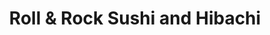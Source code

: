 ---
layout: place
title: "Roll & Rock Sushi and Hibachi"
permalink: /oklahoma/oklahoma-city/roll-rock-sushi-and-hibachi.html
stateAbbr: OK
stateName: Oklahoma
cityName: Oklahoma City
seo:
  name: "Roll & Rock Sushi and Hibachi"
  type: Restaurant
  links: null
description: "Roll & Rock Sushi and Hibachi serves delicious sushi in Oklahoma City, Oklahoma. Try fresh Japanese dishes for a great dining experience. "
place_id: ChIJj1HZjdAasocRXlMlJI0dV34
photos:
  - name: >-
      places/ChIJj1HZjdAasocRXlMlJI0dV34/photos/AeeoHcJ285psFPB7OtOdR9ZZQKUYdHt0YOuMxCaJQUTa2yFAo2z7ncavR0c1uVlsNdmw9d_FIT6hl7O_GrbkAgelX4BP6oKx3ycmuE4Yod8wC-4LUFUPnpozEKYz0us2_FCYGYeWuxvWl-VvmGIhgnunKGo4Z_vJBzTkOLkGFlUZy6jdwe-O-eO6yMSbLFdKq2wstQE9cHhhM5JKed3I-uXnb9Zwh8QCbdbtu195vKNmcM__UaP67pjYPU92zlEG349OnqbFk4qgOx4bGM8VI7X_PHuhWvBAyhk81Qb0hZnvwHcykLeAJcgAeel05Ukx6gpAsba-Qo21DYtq6xLB1ZiZ61tTK58xrd5963P2SB2LVAd3m070oRlbTx92dLOccyQLJBU3JnBd1Oq8tDde2KW6kmegYOqnnc6ic_foa7u3YgkIEg
    widthPx: 4800
    heightPx: 2700
    authorAttributions:
      - displayName: Vincent Lee
        uri: https://maps.google.com/maps/contrib/111417065994620089449
        photoUri: >-
          https://lh3.googleusercontent.com/a-/ALV-UjWLd4-XO5VU3VklHq3uDfELM8-kx43EMlnPMsY9VJPsa2gxP1Q6CA=s100-p-k-no-mo
    flagContentUri: >-
      https://www.google.com/local/imagery/report/?cb_client=maps_api_places.places_api&image_key=!1e10!2sCIHM0ogKEICAgIDE2s6ubA&hl=en-US
    googleMapsUri: >-
      https://www.google.com/maps/place//data=!3m4!1e2!3m2!1sCIHM0ogKEICAgIDE2s6ubA!2e10!4m2!3m1!1s0x87b21ad08dd9518f:0x7e571d8d2425535e
  - name: >-
      places/ChIJj1HZjdAasocRXlMlJI0dV34/photos/AeeoHcI8tkJL29bosiRpNXWZTN0vnwbQlFjtkA_qDuQp_tj3OrGFKSZgzFAX7Q9QK-WbCxvotypRAEslyjGj-uMpgMe4ErCG6igYqr0g0Bk4DjGPZE2ec80R4LGfdDqpWx9Gv_4BCX-RSnxTq6aFSdESFK82nWqU-W-mLlu4CflbKgOefqIAeZzB3DdLbD40ylJmHgGIzlERxgyi73a83HpOQnZxtfFHG02vMRZVYcmfm8Q9Uwvz2ihGGI6GGeyXqjWpgxKKV9w6RXSG7cK2poa8tjFdS-zdO9PZQvRiHNsfXCjWGQ
    widthPx: 3403
    heightPx: 2269
    authorAttributions:
      - displayName: Roll & Rock Sushi and Hibachi
        uri: https://maps.google.com/maps/contrib/112081789973901595180
        photoUri: >-
          https://lh3.googleusercontent.com/a/ACg8ocKBWReiStJa77vaot176ks08IH8W5c7ezEv3kAxU_oA3FdSHQ=s100-p-k-no-mo
    flagContentUri: >-
      https://www.google.com/local/imagery/report/?cb_client=maps_api_places.places_api&image_key=!1e10!2sAF1QipOThuiu-8TE_q295ov8cz9oAEY11Qo83OIly2Hi&hl=en-US
    googleMapsUri: >-
      https://www.google.com/maps/place//data=!3m4!1e2!3m2!1sAF1QipOThuiu-8TE_q295ov8cz9oAEY11Qo83OIly2Hi!2e10!4m2!3m1!1s0x87b21ad08dd9518f:0x7e571d8d2425535e
  - name: >-
      places/ChIJj1HZjdAasocRXlMlJI0dV34/photos/AeeoHcKPOeZbM-gNdZZpp1oI1VQIfexvZjOQl8D2-t0aluYNsFumrT99uzSkohf_aUpIaKgGTToags13MIDxDXQ8RHaVRhqll4MK-mZ6uu5WXzHwIhc5RxYmNQHriKj-9eV3Tv8aB0iE8BwIUJ79J37MIupP1zA2ERc4ukh3iHv1FCnpj7zgqhJBOel_lycZEDJUoolzbAiZqrEJJXytlyIGFNJjnG-SGMLUY0xsvnAF37EbARSRaiV8r2mFk_KuuQaCJ1kuuVP4nMVpERIl2YRnL2nfpe4PHoLZ-ybOJEE3GdVuKuuJA3nRhNymO4aV4xnTNc6EpfdXPMfwNd9uYru5nCsnv5Djxyw_N3YUrAt8Iz6k5Pf5aqk7PM-pc-3BBKG0SrdxXY_H3M-IF6GKWsSJq27RnEolQV34nNk31S1-eLUJVUOK
    widthPx: 821
    heightPx: 989
    authorAttributions:
      - displayName: Mary Barfield
        uri: https://maps.google.com/maps/contrib/108648733210829044542
        photoUri: >-
          https://lh3.googleusercontent.com/a-/ALV-UjX3jxbkt_hyeL4yPHim4Np-N0YTZmZ_lQ-WmF0IcWaiRek7yhKp=s100-p-k-no-mo
    flagContentUri: >-
      https://www.google.com/local/imagery/report/?cb_client=maps_api_places.places_api&image_key=!1e10!2sCIHM0ogKEICAgIDd48jzwgE&hl=en-US
    googleMapsUri: >-
      https://www.google.com/maps/place//data=!3m4!1e2!3m2!1sCIHM0ogKEICAgIDd48jzwgE!2e10!4m2!3m1!1s0x87b21ad08dd9518f:0x7e571d8d2425535e
  - name: >-
      places/ChIJj1HZjdAasocRXlMlJI0dV34/photos/AeeoHcJvmpi3FEdKuNoElGp4VpUfQEaHrQzzNXaUvOy1RgbNt0DWIPH0KjriGoQ0zhNTdo74GziiuhfZPJqzgVI6AnA0nQrEU-5nm2Fd8INXSXz9VeL0T1yxUzEoOZMyp05l3T3P2AFuzH9od7e4ICRca-8Wh7tb2Dzex4yasEZJs0YoM0oeZC6NoWd54UNxV6S_IaRiAozYGueI5m-s98m576MOmG_DmmM3qgOebH8s5veGiLXlgBZqoTSR0999n_AO1ohpTc1yGQHFeTZDEr7rhTXxSVXE2hoUTW7sbUPKoRMK5HhZevpePgvYvoF4ywU1iOBA7XWYV1SNmYg3IcmX66RcQCRF05x6bt4bH8QDxXoOZhFxq6FMb03vv_iiv9ufOe4LfZTiywp8gBdn32EvHpG1khOfEnNBU91JobG7uSMXkw
    widthPx: 1603
    heightPx: 1603
    authorAttributions:
      - displayName: Jeremy H
        uri: https://maps.google.com/maps/contrib/115993041631263741079
        photoUri: >-
          https://lh3.googleusercontent.com/a/ACg8ocKvXTPuXD9UruK2yQ70OWpEeNRpRaEn-yTGJpLA3h_GqWMs8urL=s100-p-k-no-mo
    flagContentUri: >-
      https://www.google.com/local/imagery/report/?cb_client=maps_api_places.places_api&image_key=!1e10!2sCIHM0ogKEICAgICrrYbLZA&hl=en-US
    googleMapsUri: >-
      https://www.google.com/maps/place//data=!3m4!1e2!3m2!1sCIHM0ogKEICAgICrrYbLZA!2e10!4m2!3m1!1s0x87b21ad08dd9518f:0x7e571d8d2425535e
  - name: >-
      places/ChIJj1HZjdAasocRXlMlJI0dV34/photos/AeeoHcLukEbUdlww-_MVJJj9vFS8jITZWLYthvyARS9mE6d20mw6lVLTHLhPGD2z-hpMzpUPhUx_58YPo9XQTGFcACuak_lwNRWL98O1hUvtXa42bqKNltU2XfiL-ZNzpXvZuQAbB1uaPqmrWCPsjW9feQ25mXtdDs3XmmRnxFy0nnR7IAHNgHsf1kvONxT--rxM5EmQFV_sEEgi-gb9h_Pn7WvjmhlnAlHop9L7GMRsw3hP46SbE0nqJjzgn-djr3nL-JK5AWwua1DEGwPF7LfTfEySLyn9iLjFJ-UxJ1nKAxvfHdHDYYP_k6a1S79yPqsMsjKxzzxSKIzEOQV4D6Lwer_kP1ctYVy9QTmHFFfJLZFd276_FtkbzHYhkuzAvm2y6FzUuMrikvzsVHYs--XwluRVKAqcFZDgDagD144cKZIih_E
    widthPx: 822
    heightPx: 1064
    authorAttributions:
      - displayName: Djakaria Suryawidjaya
        uri: https://maps.google.com/maps/contrib/115200379134667266497
        photoUri: >-
          https://lh3.googleusercontent.com/a-/ALV-UjV1wSHOhdy4kzo527OQNAm0me0rTVyTsm2Yqqa2vMQKA6nb0htc=s100-p-k-no-mo
    flagContentUri: >-
      https://www.google.com/local/imagery/report/?cb_client=maps_api_places.places_api&image_key=!1e10!2sCIHM0ogKEICAgIDvu7PCngE&hl=en-US
    googleMapsUri: >-
      https://www.google.com/maps/place//data=!3m4!1e2!3m2!1sCIHM0ogKEICAgIDvu7PCngE!2e10!4m2!3m1!1s0x87b21ad08dd9518f:0x7e571d8d2425535e
  - name: >-
      places/ChIJj1HZjdAasocRXlMlJI0dV34/photos/AeeoHcJPIXc_gbu8fCmWYRD0wElAXX0jecBAaXpI7aS1fRw-oB32K59PRj9s26aHZk15YVpRg4FIwz8bmN61_sRRcytpG1PtjwjesLWn5HJvdIyIn_bDzC2t9LImsNYBRuJ5IoWbLoDwBtChNo5Fe40JtYhaqBt_Yo1C-A9iA0m9XRzE-N-ZseEnArfCoF1luw9XEtzsBEr5DgvRXN_Wb_Uyd-wlJxGVtqNJqJJPlFt87SmxkN5uvC16AK8_OrbWGIZ7lyTsiiBgyAzXeqcwWPbW1NmpQ4rZYD6MOU4en5iSv4aXzlJrkWDCMlSy8zR3vW98xmAuGohrX-4T_BXOVDy7YFhcRte-gGAlKMbqsakBuTQ-eSLjtYbooQBe0nTdagwNTNOFgW1acgaOw4wQJgdG0x7WP9R8JpRpYmSJErUwtRoSJ7L3
    widthPx: 4032
    heightPx: 3024
    authorAttributions:
      - displayName: Jeremy Stephenson
        uri: https://maps.google.com/maps/contrib/118246745055995097838
        photoUri: >-
          https://lh3.googleusercontent.com/a/ACg8ocKuFzSC2kaRkZcN5C5Vy7eEnibqjjIYFblf-DBoKcTxDIJi5A=s100-p-k-no-mo
    flagContentUri: >-
      https://www.google.com/local/imagery/report/?cb_client=maps_api_places.places_api&image_key=!1e10!2sCIHM0ogKEICAgICH7cm_5QE&hl=en-US
    googleMapsUri: >-
      https://www.google.com/maps/place//data=!3m4!1e2!3m2!1sCIHM0ogKEICAgICH7cm_5QE!2e10!4m2!3m1!1s0x87b21ad08dd9518f:0x7e571d8d2425535e
  - name: >-
      places/ChIJj1HZjdAasocRXlMlJI0dV34/photos/AeeoHcLnhjZd2LFbZTjdBn18HyhiYpF5ZhU5qy7AKXU8Vm1EydPHXrrWKGAeA7MDC6evfWliY0Ipr2mljLdGgX1hIdi3TsT4yYMhdpZC40grn3laSg-FFSEiMLW7t3qk9gHc13tXvgbtOLKky_CxRktpw9E3pQl10FDd-NI7oMK0LS_bt63wXwBivtfiw82CJyzB0ntqQzT4IWdbp1vTmzl_efoL0FZWM2iKA9hkwhn_52QLfPA-D-xduMJga0u4kTEQjeMFylLpAKje4kyW3_cdWs9ReAN9_dDCeRZl2aRXCnbxOyuHM_QHHb4r1jxeju1Bd8o2cGPN9Fwvgyb5fGDoLwM-BTi8njJTtqSTv3uTAiCzNseZyS7st52XL5ob0h3Zs6Gwa8YE8rXto84GBLl7wq-3Jw4c44bKUo-NTuXZSTAWNA
    widthPx: 3024
    heightPx: 4032
    authorAttributions:
      - displayName: Olivia Antonelli
        uri: https://maps.google.com/maps/contrib/105969750448901487364
        photoUri: >-
          https://lh3.googleusercontent.com/a-/ALV-UjXGJJgvnaQhNGzU_kp1fTNYRnBMnxED6Lq4VH9lzayNCO35nvU=s100-p-k-no-mo
    flagContentUri: >-
      https://www.google.com/local/imagery/report/?cb_client=maps_api_places.places_api&image_key=!1e10!2sCIHM0ogKEICAgMDIgOqyew&hl=en-US
    googleMapsUri: >-
      https://www.google.com/maps/place//data=!3m4!1e2!3m2!1sCIHM0ogKEICAgMDIgOqyew!2e10!4m2!3m1!1s0x87b21ad08dd9518f:0x7e571d8d2425535e
  - name: >-
      places/ChIJj1HZjdAasocRXlMlJI0dV34/photos/AeeoHcIxA3kCdDBbfCR3ruZCPLwmTCtfIbhWZK1CAZukpvRFKgltQJkJBT9m4Rn6ayuI5mHKBABSxmaHMRO29SwhdM3SrEdO1KIgX9KQcz-b1IFLQDq3j9D4NTGOEDnRr47VaPUp7pSIEpCaHrFPvC9VEBxdmoLR0p_VwarBstJeQPNJaju7jY5H5vUYC1SfsVw5KgwfKlb-eiSfzTH4VYZHn-0eJKUCqzQOuiYrF5Tpex1DUeXT4oDNZjtbRoHdCpM4gnhFAD5NTVD6qssBp1l0SNv7xjxZ5i7sBNxx1mxY9iIqiQ
    widthPx: 3456
    heightPx: 2304
    authorAttributions:
      - displayName: Roll & Rock Sushi and Hibachi
        uri: https://maps.google.com/maps/contrib/112081789973901595180
        photoUri: >-
          https://lh3.googleusercontent.com/a/ACg8ocKBWReiStJa77vaot176ks08IH8W5c7ezEv3kAxU_oA3FdSHQ=s100-p-k-no-mo
    flagContentUri: >-
      https://www.google.com/local/imagery/report/?cb_client=maps_api_places.places_api&image_key=!1e10!2sAF1QipNG3Q7zhBIgo66PyCYy_WPpon8pViRTUVtcwHqt&hl=en-US
    googleMapsUri: >-
      https://www.google.com/maps/place//data=!3m4!1e2!3m2!1sAF1QipNG3Q7zhBIgo66PyCYy_WPpon8pViRTUVtcwHqt!2e10!4m2!3m1!1s0x87b21ad08dd9518f:0x7e571d8d2425535e
  - name: >-
      places/ChIJj1HZjdAasocRXlMlJI0dV34/photos/AeeoHcK3ouxBrmai59z0MyRwAjS59HgoKWAWfxR6wBSEzBgwmPkdtjZuAy11Uei-OwKSLs65SVbW-5KvKq71gg2YjSnqzqlto95YWjK2e6ORRCcFCcTHEC3PMgZulJ2GhnF9cIpkYkBEvVsgl3JTfg6P7ht5V5txWLJA2uV7dgqUwXg-gJMDzt594UuaxahDawjPJWdyfrGrdgTLiKpj2l3I6WcoqiiXXvfnDoDZ6SMS6S_4716vHTmdDDFfrBmlCgDDMQxm_h9RQeKx0wRHUUZPHLB7622edT12n8i2FWGkDMH1cJK3OsjnhriiQnS9BN4DanFwnAyGUdLdgmkYXCUhI8nc4lYne8nRyWgQwzbyfTfNy51E-2X3NzLv7QM4iF1OD4VWHTCBmBOM9AcY1DAZ3X5bkzZqLpzADtKpdMJEAweZYTbA
    widthPx: 4080
    heightPx: 3072
    authorAttributions:
      - displayName: Brittany Nieman
        uri: https://maps.google.com/maps/contrib/101135810945392053789
        photoUri: >-
          https://lh3.googleusercontent.com/a-/ALV-UjWdqtjag0-lESeWEgpboiySDXU-j2xqKQsZxMuGyf6mfyvffczPUg=s100-p-k-no-mo
    flagContentUri: >-
      https://www.google.com/local/imagery/report/?cb_client=maps_api_places.places_api&image_key=!1e10!2sCIHM0ogKEICAgMCw-5e4uwE&hl=en-US
    googleMapsUri: >-
      https://www.google.com/maps/place//data=!3m4!1e2!3m2!1sCIHM0ogKEICAgMCw-5e4uwE!2e10!4m2!3m1!1s0x87b21ad08dd9518f:0x7e571d8d2425535e
  - name: >-
      places/ChIJj1HZjdAasocRXlMlJI0dV34/photos/AeeoHcIHalrPusNg6Z-kKdxknQnLqV1ABpfFcksmBtm7OWDTaSkUtX8khCXYKktr3ZaVlAJkiK_gkHK3T1gFz3hqdUuUtq82LwDRHdViQFzP-rE_BxupzufFnPi8vcnDvF3oj2ZfFBsoD7SIbVSuq3RMVuku78gM6KjbhhmT4bJakS-sLTfIRiI5mzhC0AhWgMgrX8azkpi4VYE3B_r5HlgeiYPZYHAamDULQ70YD8W_6w2pRkfvnqVbBJjsqQXoanjpYeIfRkghIAIjE7OPQxEqZgaEUuhJY0fDNueZ9a-oujG9UMzzPjluI-Fl5cd68TZa4pPgGZbncIONui0JiW9dXFDPE1QU9cNudxzY2kT9WpfiPhc7e0_FqNcHoASPt6xfZnNvSELmis76yDl2XFPkA8bDhCVvcg1tLpCPzV4MtjE
    widthPx: 4032
    heightPx: 3024
    authorAttributions:
      - displayName: Jason Cowger
        uri: https://maps.google.com/maps/contrib/115821304358256093899
        photoUri: >-
          https://lh3.googleusercontent.com/a-/ALV-UjX-UkTB3NnHLKQkFMGZJMYalE5q7Z8sgBdV_YH-P4xehZMmFTBd=s100-p-k-no-mo
    flagContentUri: >-
      https://www.google.com/local/imagery/report/?cb_client=maps_api_places.places_api&image_key=!1e10!2sCIHM0ogKEICAgIDDr4bUSw&hl=en-US
    googleMapsUri: >-
      https://www.google.com/maps/place//data=!3m4!1e2!3m2!1sCIHM0ogKEICAgIDDr4bUSw!2e10!4m2!3m1!1s0x87b21ad08dd9518f:0x7e571d8d2425535e
address: 6227 N Meridian Ave, Oklahoma City, OK 73112, USA
street: 6227 N Meridian Ave
city: Oklahoma City
state: OK
zip: '73112'
country: USA
neighborhood: Central Oklahoma City
latitude: '35.535510'
longitude: '-97.601638'
accessibility_options:
  wheelchairAccessibleParking: true
  wheelchairAccessibleEntrance: true
  wheelchairAccessibleRestroom: true
  wheelchairAccessibleSeating: true
business_status: OPERATIONAL
name: Roll & Rock Sushi and Hibachi
google_maps_links:
  directionsUri: >-
    https://www.google.com/maps/dir//''/data=!4m7!4m6!1m1!4e2!1m2!1m1!1s0x87b21ad08dd9518f:0x7e571d8d2425535e!3e0
  placeUri: https://maps.google.com/?cid=9103777663786767198
  writeAReviewUri: >-
    https://www.google.com/maps/place//data=!4m3!3m2!1s0x87b21ad08dd9518f:0x7e571d8d2425535e!12e1
  reviewsUri: >-
    https://www.google.com/maps/place//data=!4m4!3m3!1s0x87b21ad08dd9518f:0x7e571d8d2425535e!9m1!1b1
  photosUri: >-
    https://www.google.com/maps/place//data=!4m3!3m2!1s0x87b21ad08dd9518f:0x7e571d8d2425535e!10e5
primary_type: Sushi Restaurant
opening_hours:
  regular: null
  current: null
secondary_opening_hours:
  regular:
    weekdayDescriptions: null
    type: null
  current:
    weekdayDescriptions: null
    type: null
phone: (405) 773-1302
price_level: PRICE_LEVEL_INEXPENSIVE
price_range: $10 &ndash; $20
rating: '4.6'
rating_count: 738
website: null
reviews: null
parking_options: null
payment_options: null
allow_dogs: null
curbside_pickup: null
delivery: null
dine_in: null
good_for_children: null
good_for_groups: null
good_for_sports: null
live_music: null
menu_for_children: null
outdoor_seating: null
reservable: null
restroom: null
serves_beer: null
serves_breakfast: null
serves_brunch: null
serves_cocktails: null
serves_coffee: null
serves_dinner: null
serves_dessert: null
serves_lunch: null
serves_vegetarian_food: null
serves_wine: null
takeout: null
summary: null

---